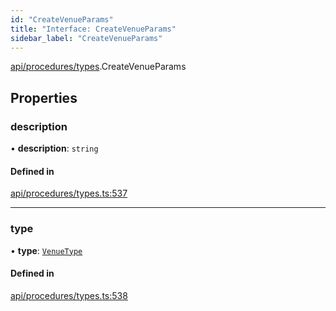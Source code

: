 ```yaml
---
id: "CreateVenueParams"
title: "Interface: CreateVenueParams"
sidebar_label: "CreateVenueParams"
---
```


[api/procedures/types](../../../../../modules/API/Procedures/Types/Types.md).CreateVenueParams

## Properties

### description

• **description**: `string`

#### Defined in

[api/procedures/types.ts:537](https://github.com/PolymeshAssociation/polymesh-sdk/blob/95e180d2/src/api/procedures/types.ts#L537)

___

### type

• **type**: [`VenueType`](../../../../../enums/API/Entities/Venue/Types/VenueType/VenueType.md)

#### Defined in

[api/procedures/types.ts:538](https://github.com/PolymeshAssociation/polymesh-sdk/blob/95e180d2/src/api/procedures/types.ts#L538)
